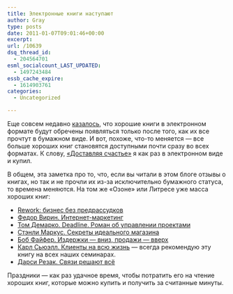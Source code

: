 ```yaml
---
title: Электронные книги наступают
author: Gray
type: posts
date: 2011-01-07T09:01:46+00:00
excerpt:
url: /10639
dsq_thread_id:
  - 204564701
esml_socialcount_LAST_UPDATED:
  - 1497243484
essb_cache_expire:
  - 1614903761
categories:
  - Uncategorized

---
```








Еще совсем недавно [казалось][1], что хорошие книги в электронном формате будут обречены появляться только после того, как их все прочтут в бумажном виде. И вот, похоже, что-то меняется — все больше хороших книг становятся доступными почти сразу во всех форматах. К слову, [«Доставляя счастье»][2] я как раз в электронном виде и купил.

В общем, эта заметка про то, что, если вы читали в этом блоге отзывы о книгах, но так и не прочли их из-за исключительно бумажного статуса, то времена меняются. На том же &#171;Озоне&#187; или Литресе уже масса хороших книг:

  * [Rework: бизнес без предрассудков][3]
  * [Федор Вирин. Интернет-маркетинг][4]
  * [Том Демарко. Deadline. Роман об управлении проектами][5]
  * [Стэнли Маркус. Секреты идеального магазина][6]
  * [Боб Файфер. Издержки &#8212; вниз, продажи &#8212; вверх][7]
  * [Карл Сьюэлл. Клиенты на всю жизнь][8] — всегда рекомендую эту книгу на всех наших семинарах.
  * [Дарси Резак. Связи решают всё][9]

Праздники — как раз удачное время, чтобы потратить его на чтение хороших книг, которые можно купить и получить за считанные минуты.

 [1]: http://www.searchengines.ru/blog/archives/010273.html
 [2]: http://www.ozon.ru/context/catalog/id/1076128/?partner=searchengines
 [3]: http://www.ozon.ru/context/detail/id/5587961/?partner=searchengines
 [4]: http://www.ozon.ru/context/detail/id/5515159/?partner=searchengines
 [5]: http://www.ozon.ru/context/detail/id/4888673/?partner=searchengines
 [6]: http://www.litres.ru/pages/biblio_book/?art=178342&lfrom=1985
 [7]: http://www.litres.ru/pages/biblio_book/?art=179306&lfrom=1985
 [8]: http://www.litres.ru/pages/biblio_book/?art=256032&lfrom=1985
 [9]: http://www.litres.ru/pages/biblio_book/?art=161707&lfrom=1985